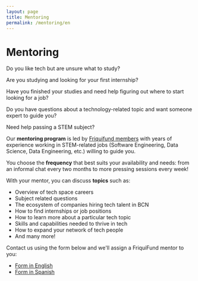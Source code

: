 ```yaml
---
layout: page
title: Mentoring
permalink: /mentoring/en
---
```


# Mentoring

Do you like tech but are unsure what to study?

Are you studying and looking for your first internship?

Have you finished your studies and need help figuring out where to start looking for a job?

Do you have questions about a technology-related topic and want someone expert to guide you?

Need help passing a STEM subject?

Our **mentoring program** is led by [Friquifund members](/about-us) with years of experience working in STEM-related jobs (Software Engineering, Data Science, Data Engineering, etc.) willing to guide you.

You choose the **frequency** that best suits your availability and needs: from an informal chat every two months to more pressing sessions every week!

With your mentor, you can discuss **topics** such as:

- Overview of tech space careers
- Subject related questions
- The ecosystem of companies hiring tech talent in BCN
- How to find internships or job positions
- How to learn more about a particular tech topic
- Skills and capabilities needed to thrive in tech
- How to expand your network of tech people
- And many more!

Contact us using the form below and we'll assign a FriquiFund mentor to you:

- <a href='https://forms.gle/UbwAcW3nc4avuwjJ7' target='_blank'>Form in English</a>
- <a href='https://forms.gle/Q6VZkFSN6BMcJEq28' target='_blank'>Form in Spanish</a>
